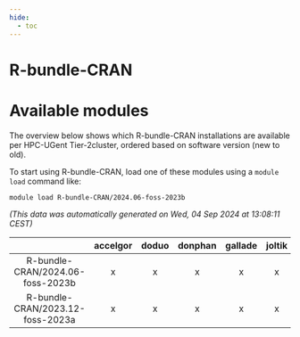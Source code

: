 ```yaml
---
hide:
  - toc
---
```


R-bundle-CRAN
=============

# Available modules


The overview below shows which R-bundle-CRAN installations are available per HPC-UGent Tier-2cluster, ordered based on software version (new to old).

To start using R-bundle-CRAN, load one of these modules using a `module load` command like:

```shell
module load R-bundle-CRAN/2024.06-foss-2023b
```

*(This data was automatically generated on Wed, 04 Sep 2024 at 13:08:11 CEST)*  

| |accelgor|doduo|donphan|gallade|joltik|shinx|skitty|
| :---: | :---: | :---: | :---: | :---: | :---: | :---: | :---: |
|R-bundle-CRAN/2024.06-foss-2023b|x|x|x|x|x|x|x|
|R-bundle-CRAN/2023.12-foss-2023a|x|x|x|x|x|x|x|
